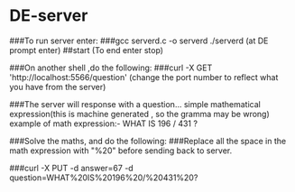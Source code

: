 # DE-server


###To run server enter:
###gcc serverd.c -o serverd
./serverd
(at DE prompt enter)
##start
(To end enter stop)

###On another shell ,do the following:
###curl -X GET 'http://localhost:5566/question'
(change the port number to reflect what you have from the server)

###The server will response with a question... simple mathematical expression(this is machine generated , so the gramma may be wrong)
example of math expression:- WHAT IS 196 / 431 ?

###Solve the maths, and do the following:
###Replace all the space in the math expression with "%20" before sending back to server.

###curl -X PUT -d answer=67 -d question=WHAT%20IS%20196%20/%20431%20?
 
